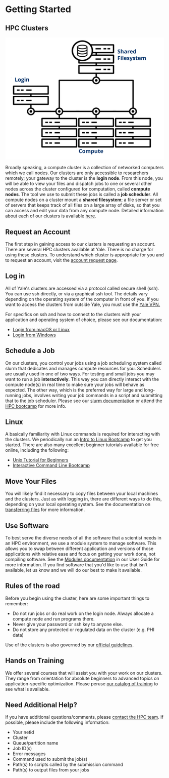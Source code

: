 # Getting Started

## HPC Clusters

![](/img/cluster.png)

Broadly speaking, a compute cluster is a collection of networked computers which we call nodes. Our clusters are only accessible to researchers remotely; your gateway to the cluster is the **login node**. From this node, you will be able to view your files and dispatch jobs to one or several other nodes across the cluster configured for computation, called  **compute nodes**. The tool we use to submit these jobs is called a **job scheduler**. All compute nodes on a cluster mount a **shared filesystem**; a file server or set of servers that keeps track of all files on a large array of disks, so that you can access and edit your data from any compute node. Detailed information about each of our clusters is available [here](clusters/index.md).

## Request an Account

The first step in gaining access to our clusters is requesting an account. There are several HPC clusters available at Yale. There is no charge for using these clusters. To understand which cluster is appropriate for you and to request an account, visit the [account request page](https://research.computing.yale.edu/account-request).

## Log in

All of Yale's clusters are accessed via a protocol called secure shell (ssh). You can use ssh directly, or via a graphical ssh tool. The details vary depending on the operating system of the computer in front of you. If you want to access the clusters from outside Yale, you must use the [Yale VPN.](access/vpn.md)

For specifics on ssh and how to connect to the clusters with your application and operating system of choice, please see our documentation:

* [Login from macOS or Linux](access/maclinux.md)
* [Login from Windows](access/windows.md)

## Schedule a Job

On our clusters, you control your jobs using a job scheduling system called slurm that dedicates and manages compute resources for you. Schedulers are usually used in one of two ways. For testing and small jobs you may want to run a job **interactively**. This way you can directly interact with the compute node(s) in real time to make sure your jobs will behave as expected. The other way, which is the preferred way for large and long-running jobs, involves writing your job commands in a script and submitting that to the job scheduler. Please see our [slurm documentation](job-scheduling/slurm.md) or attend the [HPC bootcamp](https://research.computing.yale.edu/training/ycrc-bootcamps/ycrc-bootcamp-practical-hpc) for more info.

## Linux

A basically familiarity with Linux commands is required for interacting with the clusters. We periodically run an [Intro to Linux Bootcamp](https://research.computing.yale.edu/training/ycrc-bootcamps/practical-introduction-linux) to get you started. There are also many excellent beginner tutorials available for free online, including the following:

* [Unix Tutorial for Beginners](http://www.ee.surrey.ac.uk/Teaching/Unix/index.html)
* [Interactive Command Line Bootcamp](http://rik.smith-unna.com/command_line_bootcamp/)

## Move Your Files

You will likely find it necessary to copy files between your local machines and the clusters. Just as with logging in, there are different ways to do this, depending on your local operating system. See the documentation on [transferring files](data/transfer.md) for more information.

## Use Software

To best serve the diverse needs of all the software that a scientist needs in an HPC environment, we use a module system to manage software. This allows you to swap between different application and versions of those applications with relative ease and focus on getting your work done, not compiling software. See the [Modules documentation](applications/modules.md) in our User Guide for more information. If you find software that you'd like to use that isn't available, let us know and we will do our best to make it available.

## Rules of the road

Before you begin using the cluster, here are some important things to remember:

*   Do not run jobs or do real work on the login node. Always allocate a compute node and run programs there.
*   Never give your password or ssh key to anyone else.
*   Do not store any protected or regulated data on the cluster (e.g. PHI data)

Use of the clusters is also governed by our [official guidelines](https://research.computing.yale.edu/services/high-performance-computing/hpc-principles6).

## Hands on Training

We offer several courses that will assist you with your work on our clusters. They range from orientation for absolute beginners to advanced topics on application-specific optimization. Please peruse [our catalog of training](https://research.computing.yale.edu/node/4186) to see what is available.

## Need Additional Help?

If you have additional questions/comments, please [contact the HPC team](mailto:hpc@yale.edu). If possible, please include the following information:

* Your netid
* Cluster
* Queue/partition name
* Job ID(s)
* Error messages
* Command used to submit the job(s)
* Path(s) to scripts called by the submission command
* Path(s) to output files from your jobs